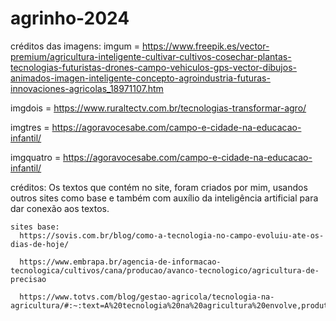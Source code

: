 # agrinho-2024

créditos das imagens:
  imgum = https://www.freepik.es/vector-premium/agricultura-inteligente-cultivar-cultivos-cosechar-plantas-tecnologias-futuristas-drones-campo-vehiculos-gps-vector-dibujos-animados-imagen-inteligente-concepto-agroindustria-futuras-innovaciones-agricolas_18971107.htm

  imgdois = https://www.ruraltectv.com.br/tecnologias-transformar-agro/

  imgtres = https://agoravocesabe.com/campo-e-cidade-na-educacao-infantil/
  
  imgquatro = https://agoravocesabe.com/campo-e-cidade-na-educacao-infantil/

créditos: 
    Os textos que contém no site, foram criados por mim, usandos outros sites como base e também com auxílio da inteligência artificial para dar conexão aos textos.

    sites base:
      https://sovis.com.br/blog/como-a-tecnologia-no-campo-evoluiu-ate-os-dias-de-hoje/

      https://www.embrapa.br/agencia-de-informacao-tecnologica/cultivos/cana/producao/avanco-tecnologico/agricultura-de-precisao
      
      https://www.totvs.com/blog/gestao-agricola/tecnologia-na-agricultura/#:~:text=A%20tecnologia%20na%20agricultura%20envolve,produtos%20e%20preservar%20a%20natureza.